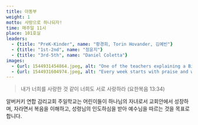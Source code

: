 ```yaml
---
title: 아동부
weight: 1
motto: 사랑으로 하나되자!
time: 매주일 11시
place: 101호실
leaders:
  - {title: "PreK-Kinder", name: "황경희, Torin Hovander, 김예빈"}
  - {title: "1st-2nd", name: "정윤지"}
  - {title: "3rd-5th", name: "Daniel Coletta"}
images:
  - {url: 1544931454864.jpeg, alt: "One of the teachers explaining a Bible story"}
  - {url: 1544931604974.jpeg, alt: "Every week starts with praise and worship"}
---
```

> 내가 너희를 사랑한 것 같이 너희도 서로 사랑하라 (요한복음 13:34)

알버커키 연합 감리교회 주일학교는 어린이들이 하나님의 자녀로서 교회안에서 성장하며, 자라면서 복음을 이해하고, 성령님의 인도하심을 받아 예수님을 따르는 것을 목표로 합니다.
